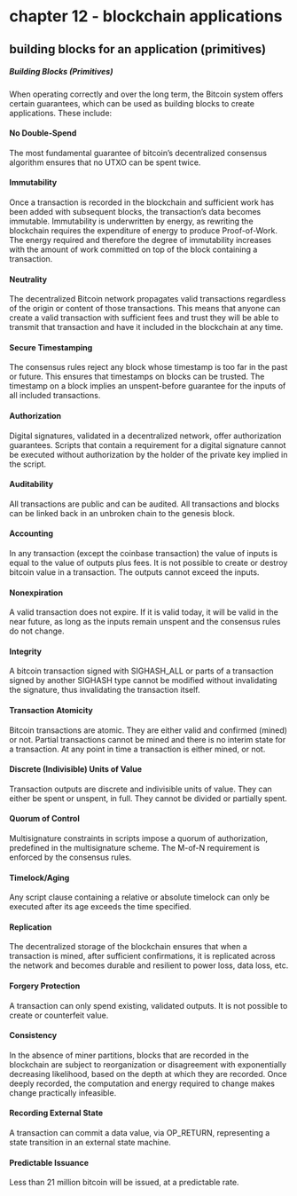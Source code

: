 # chapter 12 - blockchain applications

## building blocks for an application (primitives)

##### Building Blocks (Primitives)
When operating correctly and over the long term, the Bitcoin system offers certain guarantees, which can be used as building blocks to create applications. These include:

#### No Double-Spend
The most fundamental guarantee of bitcoin’s decentralized consensus algorithm ensures that no UTXO can be spent twice.

#### Immutability
Once a transaction is recorded in the blockchain and sufficient work has been added with subsequent blocks, the transaction’s data becomes immutable. Immutability is underwritten by energy, as rewriting the blockchain requires the expenditure of energy to produce Proof-of-Work. The energy required and therefore the degree of immutability increases with the amount of work committed on top of the block containing a transaction.

#### Neutrality
The decentralized Bitcoin network propagates valid transactions regardless of the origin or content of those transactions. This means that anyone can create a valid transaction with sufficient fees and trust they will be able to transmit that transaction and have it included in the blockchain at any time.

#### Secure Timestamping
The consensus rules reject any block whose timestamp is too far in the past or future. This ensures that timestamps on blocks can be trusted. The timestamp on a block implies an unspent-before guarantee for the inputs of all included transactions.

#### Authorization
Digital signatures, validated in a decentralized network, offer authorization guarantees. Scripts that contain a requirement for a digital signature cannot be executed without authorization by the holder of the private key implied in the script.

#### Auditability
All transactions are public and can be audited. All transactions and blocks can be linked back in an unbroken chain to the genesis block.

#### Accounting
In any transaction (except the coinbase transaction) the value of inputs is equal to the value of outputs plus fees. It is not possible to create or destroy bitcoin value in a transaction. The outputs cannot exceed the inputs.

#### Nonexpiration
A valid transaction does not expire. If it is valid today, it will be valid in the near future, as long as the inputs remain unspent and the consensus rules do not change.

#### Integrity
A bitcoin transaction signed with SIGHASH_ALL or parts of a transaction signed by another SIGHASH type cannot be modified without invalidating the signature, thus invalidating the transaction itself.

#### Transaction Atomicity
Bitcoin transactions are atomic. They are either valid and confirmed (mined) or not. Partial transactions cannot be mined and there is no interim state for a transaction. At any point in time a transaction is either mined, or not.

#### Discrete (Indivisible) Units of Value
Transaction outputs are discrete and indivisible units of value. They can either be spent or unspent, in full. They cannot be divided or partially spent.

#### Quorum of Control
Multisignature constraints in scripts impose a quorum of authorization, predefined in the multisignature scheme. The M-of-N requirement is enforced by the consensus rules.

#### Timelock/Aging
Any script clause containing a relative or absolute timelock can only be executed after its age exceeds the time specified.

#### Replication
The decentralized storage of the blockchain ensures that when a transaction is mined, after sufficient confirmations, it is replicated across the network and becomes durable and resilient to power loss, data loss, etc.

#### Forgery Protection
A transaction can only spend existing, validated outputs. It is not possible to create or counterfeit value.

#### Consistency
In the absence of miner partitions, blocks that are recorded in the blockchain are subject to reorganization or disagreement with exponentially decreasing likelihood, based on the depth at which they are recorded. Once deeply recorded, the computation and energy required to change makes change practically infeasible.

#### Recording External State
A transaction can commit a data value, via OP_RETURN, representing a state transition in an external state machine.

#### Predictable Issuance
Less than 21 million bitcoin will be issued, at a predictable rate.
